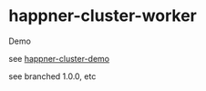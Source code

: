 # happner-cluster-worker

Demo

see [happner-cluster-demo](https://github.com/happner/happner-cluster-demo)

see branched 1.0.0, etc
